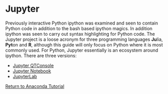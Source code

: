 # Jupyter

Previously interactive Python ipython was examined and seen to contain Python code in addition to the bash based ipython magics. In addition ipython was seen to carry out syntax highlighting for Python code. The Jupyter project is a loose acronym for three programming languages **Ju**lia, **Pyt**on and **R**, although this guide will only focus on Python where it is most commonly used. For Python, Jupyter essentially is an ecosystem around ipython. There are three versions:

* [Jupyter QTConsole](./jupyter_qtconsole.md)
* [Jupyter Notebook](./jupyter_notebook.md)
* [JupyterLab](./jupyterlab.md)

[Return to Anaconda Tutorial](./readme.md)